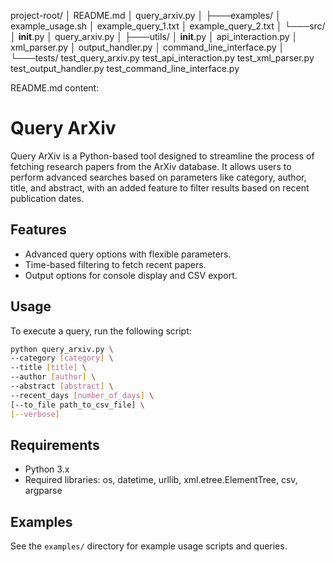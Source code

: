 project-root/
│   README.md
│   query_arxiv.py
│
├───examples/
│       example_usage.sh
│       example_query_1.txt
│       example_query_2.txt
│
└───src/
    │   __init__.py
    │   query_arxiv.py
    │
    ├───utils/
    │       __init__.py
    │       api_interaction.py
    │       xml_parser.py
    │       output_handler.py
    │       command_line_interface.py
    │
    └───tests/
            test_query_arxiv.py
            test_api_interaction.py
            test_xml_parser.py
            test_output_handler.py
            test_command_line_interface.py

README.md content:
# Query ArXiv

Query ArXiv is a Python-based tool designed to streamline the process of fetching research papers from the ArXiv database. It allows users to perform advanced searches based on parameters like category, author, title, and abstract, with an added feature to filter results based on recent publication dates.

## Features
- Advanced query options with flexible parameters.
- Time-based filtering to fetch recent papers.
- Output options for console display and CSV export.

## Usage
To execute a query, run the following script:

```bash
python query_arxiv.py \
--category [category] \
--title [title] \
--author [author] \
--abstract [abstract] \
--recent_days [number_of_days] \
[--to_file path_to_csv_file] \
[--verbose]
```

## Requirements
- Python 3.x
- Required libraries: os, datetime, urllib, xml.etree.ElementTree, csv, argparse

## Examples
See the `examples/` directory for example usage scripts and queries.